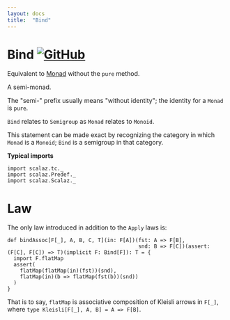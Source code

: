```yaml
---
layout: docs
title:  "Bind"
---
```


# Bind [![GitHub](../img/github.png)](https://github.com/scalaz/scalaz/blob/series/8.0.x/base/shared/src/main/scala/scalaz/tc/bind.scala)

Equivalent to [Monad](./Monad.html) without the `pure` method.

A semi-monad.

The "semi-" prefix usually means "without identity";
the identity for a `Monad` is `pure`.

`Bind` relates to `Semigroup` as `Monad` relates to `Monoid`.

This statement can be made exact by recognizing the category in which `Monad`
is a `Monoid`; `Bind` is a semigroup in that category.

**Typical imports**

```tut:silent
import scalaz.tc._
import scalaz.Predef._
import scalaz.Scalaz._
```

# Law

The only law introduced in addition to the `Apply` laws is:

```tut
def bindAssoc[F[_], A, B, C, T](in: F[A])(fst: A => F[B],
                                          snd: B => F[C])(assert: (F[C], F[C]) => T)(implicit F: Bind[F]): T = {
  import F.flatMap
  assert(
    flatMap(flatMap(in)(fst))(snd),
    flatMap(in)(b => flatMap(fst(b))(snd))
  )
}
```

That is to say, `flatMap` is associative composition of Kleisli arrows in `F[_]`,
where `type Kleisli[F[_], A, B] = A => F[B]`.

